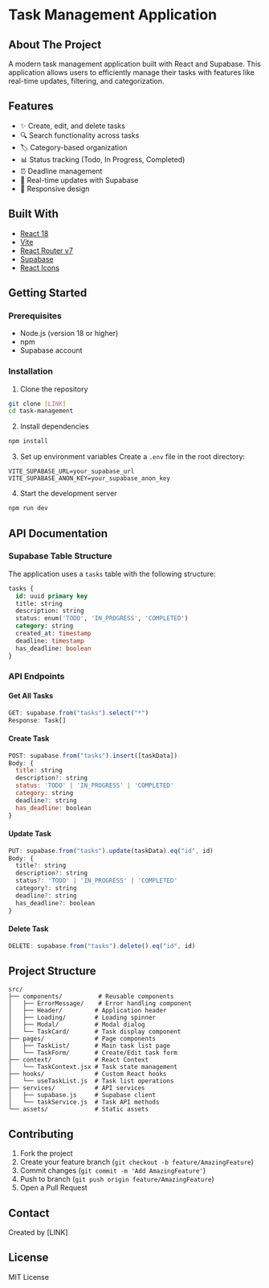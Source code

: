 # Task Management Application

## About The Project
A modern task management application built with React and Supabase. This application allows users to efficiently manage their tasks with features like real-time updates, filtering, and categorization.

## Features
- ✨ Create, edit, and delete tasks
- 🔍 Search functionality across tasks
- 🏷️ Category-based organization
- 📊 Status tracking (Todo, In Progress, Completed)
- ⏰ Deadline management
- 🔄 Real-time updates with Supabase
- 📱 Responsive design

## Built With
- [React 18](https://reactjs.org/)
- [Vite](https://vitejs.dev/)
- [React Router v7](https://reactrouter.com/)
- [Supabase](https://supabase.com/)
- [React Icons](https://react-icons.github.io/react-icons/)

## Getting Started

### Prerequisites
- Node.js (version 18 or higher)
- npm
- Supabase account

### Installation

1. Clone the repository
```bash
git clone [LINK]
cd task-management
```

2. Install dependencies
```bash
npm install
```

3. Set up environment variables
Create a `.env` file in the root directory:
```env
VITE_SUPABASE_URL=your_supabase_url
VITE_SUPABASE_ANON_KEY=your_supabase_anon_key
```

4. Start the development server
```bash
npm run dev
```

## API Documentation

### Supabase Table Structure
The application uses a `tasks` table with the following structure:

```sql
tasks {
  id: uuid primary key
  title: string
  description: string
  status: enum('TODO', 'IN_PROGRESS', 'COMPLETED')
  category: string
  created_at: timestamp
  deadline: timestamp
  has_deadline: boolean
}
```

### API Endpoints

#### Get All Tasks
```javascript
GET: supabase.from("tasks").select("*")
Response: Task[]
```

#### Create Task
```javascript
POST: supabase.from("tasks").insert([taskData])
Body: {
  title: string
  description?: string
  status: 'TODO' | 'IN_PROGRESS' | 'COMPLETED'
  category: string
  deadline?: string
  has_deadline: boolean
}
```

#### Update Task
```javascript
PUT: supabase.from("tasks").update(taskData).eq("id", id)
Body: {
  title?: string
  description?: string
  status?: 'TODO' | 'IN_PROGRESS' | 'COMPLETED'
  category?: string
  deadline?: string
  has_deadline?: boolean
}
```

#### Delete Task
```javascript
DELETE: supabase.from("tasks").delete().eq("id", id)
```

## Project Structure
```
src/
├── components/          # Reusable components
│   ├── ErrorMessage/    # Error handling component
│   ├── Header/         # Application header
│   ├── Loading/        # Loading spinner
│   ├── Modal/          # Modal dialog
│   └── TaskCard/       # Task display component
├── pages/              # Page components
│   ├── TaskList/       # Main task list page
│   └── TaskForm/       # Create/Edit task form
├── context/            # React Context
│   └── TaskContext.jsx # Task state management
├── hooks/              # Custom React hooks
│   └── useTaskList.js  # Task list operations
├── services/           # API services
│   ├── supabase.js     # Supabase client
│   └── taskService.js  # Task API methods
└── assets/             # Static assets
```

## Contributing
1. Fork the project
2. Create your feature branch (`git checkout -b feature/AmazingFeature`)
3. Commit changes (`git commit -m 'Add AmazingFeature'`)
4. Push to branch (`git push origin feature/AmazingFeature`)
5. Open a Pull Request

## Contact
Created by [LINK]

## License
MIT License
